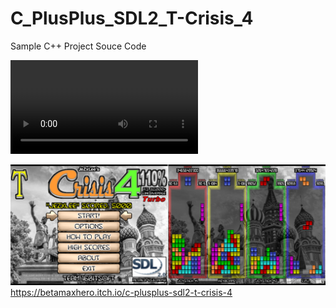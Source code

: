 # C_PlusPlus_SDL2_T-Crisis_4
Sample C++ Project Souce Code

<video src="https://www.youtube.com/watch?v=_TDs8HAXaaE"></video>

![Screenshot](TC4_GitHub.png)
https://betamaxhero.itch.io/c-plusplus-sdl2-t-crisis-4
